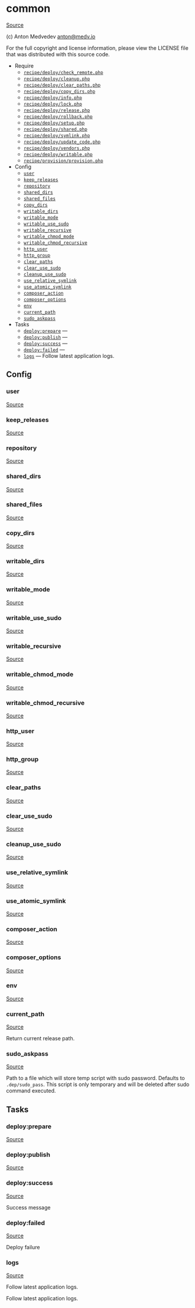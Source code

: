 <!-- DO NOT EDIT THIS FILE! -->
<!-- Instead edit recipe/common.php -->
<!-- Then run bin/docgen -->

# common

[Source](recipe/common.php)

(c) Anton Medvedev <anton@medv.io>

For the full copyright and license information, please view the LICENSE
file that was distributed with this source code.


* Require
  * [`recipe/deploy/check_remote.php`](#recipe/deploy/check_remote.php)
  * [`recipe/deploy/cleanup.php`](#recipe/deploy/cleanup.php)
  * [`recipe/deploy/clear_paths.php`](#recipe/deploy/clear_paths.php)
  * [`recipe/deploy/copy_dirs.php`](#recipe/deploy/copy_dirs.php)
  * [`recipe/deploy/info.php`](#recipe/deploy/info.php)
  * [`recipe/deploy/lock.php`](#recipe/deploy/lock.php)
  * [`recipe/deploy/release.php`](#recipe/deploy/release.php)
  * [`recipe/deploy/rollback.php`](#recipe/deploy/rollback.php)
  * [`recipe/deploy/setup.php`](#recipe/deploy/setup.php)
  * [`recipe/deploy/shared.php`](#recipe/deploy/shared.php)
  * [`recipe/deploy/symlink.php`](#recipe/deploy/symlink.php)
  * [`recipe/deploy/update_code.php`](#recipe/deploy/update_code.php)
  * [`recipe/deploy/vendors.php`](#recipe/deploy/vendors.php)
  * [`recipe/deploy/writable.php`](#recipe/deploy/writable.php)
  * [`recipe/provision/provision.php`](#recipe/provision/provision.php)
* Config
  * [`user`](#user)
  * [`keep_releases`](#keep_releases)
  * [`repository`](#repository)
  * [`shared_dirs`](#shared_dirs)
  * [`shared_files`](#shared_files)
  * [`copy_dirs`](#copy_dirs)
  * [`writable_dirs`](#writable_dirs)
  * [`writable_mode`](#writable_mode)
  * [`writable_use_sudo`](#writable_use_sudo)
  * [`writable_recursive`](#writable_recursive)
  * [`writable_chmod_mode`](#writable_chmod_mode)
  * [`writable_chmod_recursive`](#writable_chmod_recursive)
  * [`http_user`](#http_user)
  * [`http_group`](#http_group)
  * [`clear_paths`](#clear_paths)
  * [`clear_use_sudo`](#clear_use_sudo)
  * [`cleanup_use_sudo`](#cleanup_use_sudo)
  * [`use_relative_symlink`](#use_relative_symlink)
  * [`use_atomic_symlink`](#use_atomic_symlink)
  * [`composer_action`](#composer_action)
  * [`composer_options`](#composer_options)
  * [`env`](#env)
  * [`current_path`](#current_path)
  * [`sudo_askpass`](#sudo_askpass)
* Tasks
  * [`deploy:prepare`](#deploy:prepare) — 
  * [`deploy:publish`](#deploy:publish) — 
  * [`deploy:success`](#deploy:success) — 
  * [`deploy:failed`](#deploy:failed) — 
  * [`logs`](#logs) — Follow latest application logs.

## Config
### user
[Source](recipe/common.php#L35)



### keep_releases
[Source](recipe/common.php#L55)



### repository
[Source](recipe/common.php#L57)



### shared_dirs
[Source](recipe/common.php#L59)



### shared_files
[Source](recipe/common.php#L60)



### copy_dirs
[Source](recipe/common.php#L62)



### writable_dirs
[Source](recipe/common.php#L64)



### writable_mode
[Source](recipe/common.php#L65)



### writable_use_sudo
[Source](recipe/common.php#L66)



### writable_recursive
[Source](recipe/common.php#L67)



### writable_chmod_mode
[Source](recipe/common.php#L68)



### writable_chmod_recursive
[Source](recipe/common.php#L69)



### http_user
[Source](recipe/common.php#L71)



### http_group
[Source](recipe/common.php#L72)



### clear_paths
[Source](recipe/common.php#L74)



### clear_use_sudo
[Source](recipe/common.php#L75)



### cleanup_use_sudo
[Source](recipe/common.php#L77)



### use_relative_symlink
[Source](recipe/common.php#L79)



### use_atomic_symlink
[Source](recipe/common.php#L82)



### composer_action
[Source](recipe/common.php#L86)



### composer_options
[Source](recipe/common.php#L87)



### env
[Source](recipe/common.php#L89)



### current_path
[Source](recipe/common.php#L94)

Return current release path.

### sudo_askpass
[Source](recipe/common.php#L131)

Path to a file which will store temp script with sudo password.
Defaults to `.dep/sudo_pass`. This script is only temporary and will be deleted after
sudo command executed.


## Tasks
### deploy:prepare
[Source](recipe/common.php#L147)





### deploy:publish
[Source](recipe/common.php#L157)





### deploy:success
[Source](recipe/common.php#L167)



Success message

### deploy:failed
[Source](recipe/common.php#L177)



Deploy failure

### logs
[Source](recipe/common.php#L186)

Follow latest application logs.

Follow latest application logs.


